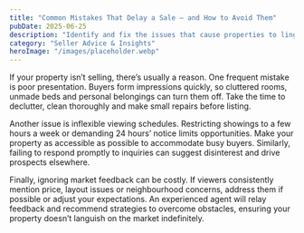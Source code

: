 ```yaml
---
title: "Common Mistakes That Delay a Sale — and How to Avoid Them"
pubDate: 2025-06-25
description: "Identify and fix the issues that cause properties to linger on the market."
category: "Seller Advice & Insights"
heroImage: "/images/placeholder.webp"
---
```


If your property isn’t selling, there’s usually a reason. One frequent mistake is poor presentation. Buyers form impressions quickly, so cluttered rooms, unmade beds and personal belongings can turn them off. Take the time to declutter, clean thoroughly and make small repairs before listing.

Another issue is inflexible viewing schedules. Restricting showings to a few hours a week or demanding 24 hours’ notice limits opportunities. Make your property as accessible as possible to accommodate busy buyers. Similarly, failing to respond promptly to inquiries can suggest disinterest and drive prospects elsewhere.

Finally, ignoring market feedback can be costly. If viewers consistently mention price, layout issues or neighbourhood concerns, address them if possible or adjust your expectations. An experienced agent will relay feedback and recommend strategies to overcome obstacles, ensuring your property doesn’t languish on the market indefinitely.
